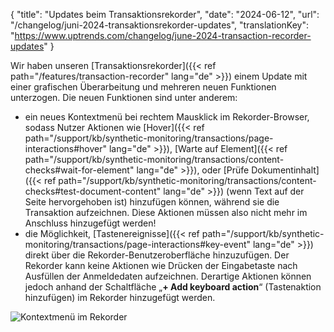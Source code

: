 {  "title": "Updates beim Transaktionsrekorder",
  "date": "2024-06-12",
  "url": "/changelog/juni-2024-transaktionsrekorder-updates",
  "translationKey": "https://www.uptrends.com/changelog/june-2024-transaction-recorder-updates"
}

Wir haben unseren [Transaktionsrekorder]({{< ref path="/features/transaction-recorder" lang="de" >}}) einem Update mit einer grafischen Überarbeitung und mehreren neuen Funktionen unterzogen. Die neuen Funktionen sind unter anderem:

- ein neues Kontextmenü bei rechtem Mausklick im Rekorder-Browser, sodass Nutzer Aktionen wie [Hover]({{< ref path="/support/kb/synthetic-monitoring/transactions/page-interactions#hover" lang="de" >}}), [Warte auf Element]({{< ref path="/support/kb/synthetic-monitoring/transactions/content-checks#wait-for-element" lang="de" >}}), oder [Prüfe Dokumentinhalt]({{< ref path="/support/kb/synthetic-monitoring/transactions/content-checks#test-document-content" lang="de" >}}) (wenn Text auf der Seite hervorgehoben ist) hinzufügen können, während sie die Transaktion aufzeichnen. Diese Aktionen müssen also nicht mehr im Anschluss hinzugefügt werden!
- die Möglichkeit, [Tastenereignisse]({{< ref path="/support/kb/synthetic-monitoring/transactions/page-interactions#key-event" lang="de" >}}) direkt über die Rekorder-Benutzeroberfläche hinzuzufügen. Der Rekorder kann keine Aktionen wie Drücken der Eingabetaste nach Ausfüllen der Anmeldedaten aufzeichnen. Derartige Aktionen können jedoch anhand der Schaltfläche „**+ Add keyboard action**“ (Tastenaktion hinzufügen) im Rekorder hinzugefügt werden.

![Kontextmenü im Rekorder](/img/content/scr-recorder-context-menu.min.png)